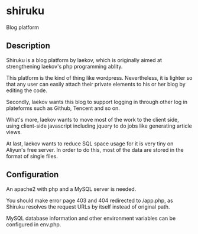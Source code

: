 # shiruku
Blog platform

Description
---
Shiruku is a blog platform by laekov, which is originally aimed at strengthening laekov's php programming ablity.

This platform is the kind of thing like wordpress. Nevertheless, it is lighter so that any user can easily attach their private elements to his or her blog by editing the code.

Secondly, laekov wants this blog to support logging in through other log in plateforms such as Github, Tencent and so on.

What's more, laekov wants to move most of the work to the client side, using client-side javascript including jquery to do jobs like generating article views.

At last, laekov wants to reduce SQL space usage for it is very tiny on Aliyun's free server. In order to do this, most of the data are stored in the format of single files.

Configuration
---
An apache2 with php and a MySQL server is needed.

You should make error page 403 and 404 redirected to /app.php, as Shiruku resolves the request URLs by itself instead of original path.

MySQL database information and other environment variables can be configured in env.php.

